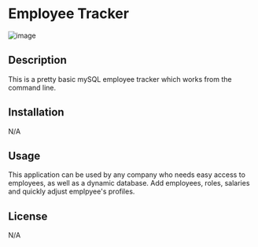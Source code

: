 <h1>Employee Tracker</h1>

![image](https://user-images.githubusercontent.com/112674083/222596588-25cdf4db-4c86-4576-bd2e-cee4a3ee6da6.png)


<h2>Description</h2>
<p>This is a pretty basic mySQL employee tracker which works from the command line.</p>

<h2>Installation</h2>
<p>N/A</p>

<h2>Usage</h2>
<p>This application can be used by any company who needs easy access to employees, as well as a dynamic database. Add employees, roles, salaries and quickly adjust emplpyee's profiles.</p>

<h2>License</h2>
<p>N/A</p>

